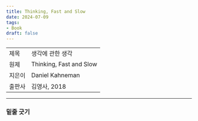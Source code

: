 ```yaml
---
title: Thinking, Fast and Slow
date: 2024-07-09
tags:
- Book
draft: false
---
```



| | |
| --- | --- |
| 제목 | 생각에 관한 생각 |
| 원제 | Thinking, Fast and Slow |
| 지은이 | Daniel Kahneman |
| 출판사 | 김영사, 2018 |


---
### 밑줄 긋기